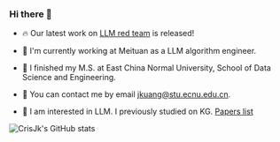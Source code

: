 ### Hi there 👋

<!--
**CrisJk/CrisJk** is a ✨ _special_ ✨ repository because its `README.md` (this file) appears on your GitHub profile.
-->

- 🔥 Our latest work on [LLM red team](https://github.com/NJUNLP/ReNeLLM) is released!

- 💼 I'm currently working at Meituan as a LLM algorithm engineer. 
- 🏫 I finished my M.S. at East China Normal University, School of Data Science and Engineering.
- 📧 You can contact me by email jkuang@stu.ecnu.edu.cn.
- 🧐 I am interested in LLM. I previously studied on KG. [Papers list](https://scholar.google.com/citations?user=1Uc7VjwAAAAJ&hl=zh-CN)

![CrisJk's GitHub stats](https://github-readme-stats.vercel.app/api?username=CrisJk)

